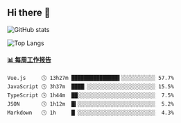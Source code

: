 ## Hi there 👋

![GitHub stats](https://github-readme-stats.orilight.top/api?username=orilights)

![Top Langs](https://github-readme-stats.orilight.top/api/top-langs/?username=orilights&layout=compact)

<!-- waka-box start -->
#### <a href="https://gist.github.com/92c8d5b388768c10efcba86e82b7c4fb" target="_blank">📊 每周工作报告</a>
```text
Vue.js     🕓 13h27m ███████████████▌░░░░░░░░░░░ 57.7%
JavaScript 🕓 3h37m  ████▏░░░░░░░░░░░░░░░░░░░░░░ 15.5%
TypeScript 🕓 1h44m  ██░░░░░░░░░░░░░░░░░░░░░░░░░  7.5%
JSON       🕓 1h12m  █▍░░░░░░░░░░░░░░░░░░░░░░░░░  5.2%
Markdown   🕓 1h     █▏░░░░░░░░░░░░░░░░░░░░░░░░░  4.3%
```
<!-- Powered by https://github.com/journey-ad/waka-box-go . -->
<!-- waka-box end -->
